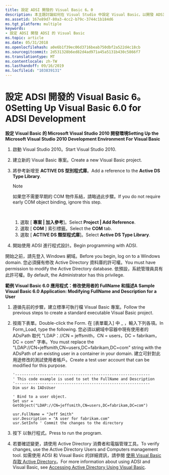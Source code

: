 ```yaml
---
title: 設定 ADSI 開發的 Visual Basic 6。0
description: 本主題討論如何在 Visual Studio 中設定 Visual Basic，以開發 ADSI 應用程式。
ms.assetid: 167e89d7-80a3-4cc2-b79c-3744c1b184d6
ms.tgt_platform: multiple
keywords:
- 設定 ADSI 開發 ADSI 的 Visual Basic
ms.topic: article
ms.date: 05/31/2018
ms.openlocfilehash: a0e6b1f39ec06d3716beab750dbf2a522d4c18cb
ms.sourcegitcommit: 2d531328b6ed82d4ad971a45a5131b430c5866f7
ms.translationtype: MT
ms.contentlocale: zh-TW
ms.lasthandoff: 09/16/2019
ms.locfileid: "103839131"
---
```

# <a name="setting-up-visual-basic-60-for-adsi-development"></a><span data-ttu-id="06387-104">設定 ADSI 開發的 Visual Basic 6。0</span><span class="sxs-lookup"><span data-stu-id="06387-104">Setting Up Visual Basic 6.0 for ADSI Development</span></span>

<span data-ttu-id="06387-105">**設定 Visual Basic 的 Microsoft Visual Studio 2010 開發環境**</span><span class="sxs-lookup"><span data-stu-id="06387-105">**Setting Up the Microsoft Visual Studio 2010 Development Environment For Visual Basic**</span></span>

1.  <span data-ttu-id="06387-106">啟動 Visual Studio 2010。</span><span class="sxs-lookup"><span data-stu-id="06387-106">Start Visual Studio 2010.</span></span>
2.  <span data-ttu-id="06387-107">建立新的 Visual Basic 專案。</span><span class="sxs-lookup"><span data-stu-id="06387-107">Create a new Visual Basic project.</span></span>
3.  <span data-ttu-id="06387-108">將參考新增至 **ACTIVE DS 型別程式庫**。</span><span class="sxs-lookup"><span data-stu-id="06387-108">Add a reference to the **Active DS Type Library**.</span></span>
    > [!Note]  
    > <span data-ttu-id="06387-109">如果您不需要早期的 COM 物件系結，請略過此步驟。</span><span class="sxs-lookup"><span data-stu-id="06387-109">If you do not require early COM object binding, ignore this step.</span></span>

     

    1.  <span data-ttu-id="06387-110">選取 [ **專案 \| 加入參考**]。</span><span class="sxs-lookup"><span data-stu-id="06387-110">Select **Project \| Add Reference**.</span></span>
    2.  <span data-ttu-id="06387-111">選取 [ **COM** ] 索引標籤。</span><span class="sxs-lookup"><span data-stu-id="06387-111">Select the **COM** tab.</span></span>
    3.  <span data-ttu-id="06387-112">選取 [ **ACTIVE DS 類型程式庫**]。</span><span class="sxs-lookup"><span data-stu-id="06387-112">Select **Active DS Type Library**.</span></span>

4.  <span data-ttu-id="06387-113">開始使用 ADSI 進行程式設計。</span><span class="sxs-lookup"><span data-stu-id="06387-113">Begin programming with ADSI.</span></span>

<span data-ttu-id="06387-114">開始之前，請先登入 Windows 網域。</span><span class="sxs-lookup"><span data-stu-id="06387-114">Before you begin, log on to a Windows domain.</span></span> <span data-ttu-id="06387-115">您必須擁有修改 Active Directory 資料庫的許可權。</span><span class="sxs-lookup"><span data-stu-id="06387-115">You must have permission to modify the Active Directory database.</span></span> <span data-ttu-id="06387-116">依預設，系統管理員具有此許可權。</span><span class="sxs-lookup"><span data-stu-id="06387-116">By default, the Administrator has this privilege.</span></span>

<span data-ttu-id="06387-117">**範例 Visual Basic 6.0 應用程式：修改使用者的 FullName 和描述**</span><span class="sxs-lookup"><span data-stu-id="06387-117">**A Sample Visual Basic 6.0 Application: Modifying FullName and Description for a User**</span></span>

1.  <span data-ttu-id="06387-118">遵循先前的步驟，建立標準可執行檔 Visual Basic 專案。</span><span class="sxs-lookup"><span data-stu-id="06387-118">Follow the previous steps to create a standard executable Visual Basic project.</span></span>
2.  <span data-ttu-id="06387-119">按兩下表單。</span><span class="sxs-lookup"><span data-stu-id="06387-119">Double-click the Form.</span></span> <span data-ttu-id="06387-120">在 [表單載入] 中 \_ ，輸入下列各項。</span><span class="sxs-lookup"><span data-stu-id="06387-120">In Form\_Load, type the following.</span></span> <span data-ttu-id="06387-121">您必須以網域中容器中現有使用者的 ADsPath 取代 "LDAP：//CN = jeffsmith，CN = users，DC = fabrikam，DC = com" 字串。</span><span class="sxs-lookup"><span data-stu-id="06387-121">You must replace the "LDAP://CN=jeffsmith,CN=users,DC=fabrikam,DC=com" string with the ADsPath of an existing user in a container in your domain.</span></span> <span data-ttu-id="06387-122">建立可針對此用途修改的測試使用者帳戶。</span><span class="sxs-lookup"><span data-stu-id="06387-122">Create a test user account that can be modified for this purpose.</span></span>
    ```VB
    '------------------------------------------------------------
    ' This code example is used to set the FullName and Description
    '------------------------------------------------------------
    Dim usr As IADsUser

    ' Bind to a user object.
    Set usr = GetObject("LDAP://CN=jeffsmith,CN=users,DC=fabrikam,DC=com")

    usr.FullName = "Jeff Smith"
    usr.Description = "A user for fabrikam.com" 
    usr.SetInfo ' Commit the changes to the directory
    ```

    

3.  <span data-ttu-id="06387-123">按下 **<F5>** 以執行程式。</span><span class="sxs-lookup"><span data-stu-id="06387-123">Press **<F5>** to run the program.</span></span>
4.  <span data-ttu-id="06387-124">若要確認變更，請使用 Active Directory 消費者和電腦管理工具。</span><span class="sxs-lookup"><span data-stu-id="06387-124">To verify changes, use the Active Directory Users and Computers management tool.</span></span> <span data-ttu-id="06387-125">如需使用 ADSI 和 Visual Basic 的詳細資訊，請參閱 [使用 Visual Basic 存取 Active Directory](accessing-active-directory-using-visual-basic.md)。</span><span class="sxs-lookup"><span data-stu-id="06387-125">For more information about using ADSI and Visual Basic, see [Accessing Active Directory Using Visual Basic](accessing-active-directory-using-visual-basic.md).</span></span>

 

 





